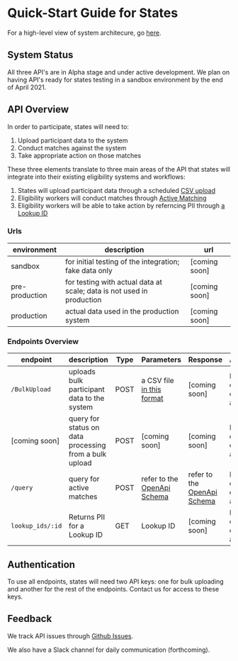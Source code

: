 # Quick-Start Guide for States

For a high-level view of system architecure, go [here](../README.md).

## System Status

All three API's are in Alpha stage and under active development. We plan on having API's ready for states testing in a sandbox environment by the end of April 2021.

## API Overview

In order to participate, states will need to:

1. Upload participant data to the system
1. Conduct matches against the system
1. Take appropriate action on those matches

These three elements translate to three main areas of the API that states will integrate into their existing eligibility systems and workflows:

1. States will upload participant data through a scheduled [CSV upload](../etl/README.md)
2. Eligibility workers will conduct matches through [Active Matching](../match/README.md)
3. Eligibility workers will be able to take action by referncing PII through [a Lookup ID](../match/docs/openapi/orchestrator/index.yaml)

### Urls

| environment | description | url |
|---|---|---|
| sandbox | for initial testing of the integration; fake data only | [coming soon] |
| pre-production | for testing with actual data at scale; data is not used in production | [coming soon] |
| production | actual data used in the production system | [coming soon] |

### Endpoints Overview

| endpoint | description | Type | Parameters | Response | Authentication |
|---|---|---|---|---|---|
| `/BulkUpload` | uploads bulk participant data to the system | POST | a CSV file [in this format](../etl/docs/bulk-import.md) | [coming soon] | Key-based, contact a developer for access |
| [coming soon] | query for status on data processing from a bulk upload | POST | [coming soon] | [coming soon] | Key-based, contact a developer for access |
| `/query` | query for active matches | POST | refer to the [OpenApi Schema](../match/docs/openapi/orchestrator/index.yaml) | refer to the [OpenApi Schema](../match/docs/openapi/orchestrator/index.yaml) | Key-based, contact a developer for access |
| `lookup_ids/:id` | Returns PII for a Lookup ID | GET | Lookup ID | [coming soon] | Key-based, contact a developer for access |

## Authentication

To use all endpoints, states will need two API keys: one for bulk uploading and another for the rest of the endpoints. Contact us for access to these keys.

## Feedback

We track API issues through [Github Issues](https://github.com/18F/piipan/issues).

We also have a Slack channel for daily communication (forthcoming).


